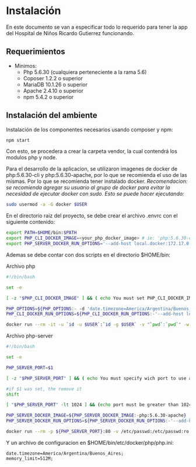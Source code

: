 # Instalación

En este documento se van a especificar todo lo requerido para tener la app del Hospital de Niños Ricardo Gutierrez funcionando.

## Requerimientos
- Minimos:
    - Php 5.6.30 (cualquiera perteneciente a la rama 5.6)
    - Coposer 1.2.2 o superior
    - MariaDB 10.1.26 o superior
    - Apache 2.4.10 o superior
    - npm 5.4.2 o superior

## Instalación del ambiente

Instalación de los componentes necesarios usando composer y npm:
```bash
npm start
```

Con esto, se procedera a crear la carpeta vendor, la cual contendrá los modulos php y node.

Para el desarrollo de la aplicacion, se utilizaron imagenes de docker de php:5.6.30-cli y php:5.6.30-apache, por lo que se recomienda el uso de las mismas. Por lo que se recomienda tener instalado docker.
_Recomendacion: se recomienda agregar su usuario al grupo de docker para evitar la necesidad de ejecutar docker con sudo. Esto se puede hacer ejecutando:_

```bash
sudo usermod -a -G docker $USER
```

En el directorio raiz del proyecto, se debe crear el archivo .envrc con el siguiente contenido:

```bash
export PATH=$HOME/bin:$PATH
export PHP_CLI_DOCKER_IMAGE=<your_php_docker_image> # ie: 'php:5.6.30-cli' between single quotes
export PHP_SERVER_DOCKER_RUN_OPTIONS='--add-host local.docker:172.17.0.1 -e APACHE_RUN_USER=$USER -e APACHE_RUN_GROUP=$USER -v $USER/bin/etc/docker/php/php.ini:/usr/local/etc/php/conf.d/$USER.ini:ro'
```

Ademas se debe contar con dos scripts en el directorio $HOME/bin:

Archivo php
```bash
#!/bin/bash

set -e 

[ -z "$PHP_CLI_DOCKER_IMAGE" ] && ( echo You must set PHP_CLI_DOCKER_IMAGE environment variable ; exit 1)

PHP_OPTIONS=${PHP_OPTIONS:- -d 'date.timezone=America/Argentina/Buenos_Aires' -d memory_limit=512M}
PHP_CLI_DOCKER_RUN_OPTIONS=${PHP_CLI_DOCKER_RUN_OPTIONS:-'--add-host local.docker:172.17.0.1'}

docker run --rm -it -u `id -u $USER`:`id -g $USER` -v "`pwd`:`pwd`" -w "`pwd`" $PHP_CLI_DOCKER_RUN_OPTIONS $PHP_CLI_DOCKER_IMAGE $PHP_OPTIONS $@
```

Archivo php-server
```bash
#!/bin/bash

set -e 

PHP_SERVER_PORT=$1

[ -z "$PHP_SERVER_PORT" ] && ( echo You must specify wich port to use as parameter; exit 1)

#if $1 was set, the remove it
shift

[ "$PHP_SERVER_PORT" -lt 1024 ] && (echo port must be greater than 1024; exit 1)

PHP_SERVER_DOCKER_IMAGE=${PHP_SERVER_DOCKER_IMAGE:-php:5.6.30-apache}
PHP_SERVER_DOCKER_RUN_OPTIONS=${PHP_SERVER_DOCKER_RUN_OPTIONS:-'--add-host local.docker:172.17.0.1'}

docker run --rm -p ${PHP_SERVER_PORT}:80 -v /etc/passwd:/etc/passwd:ro -v /etc/group:/etc/group:ro -v "`pwd`:`pwd`" -e "APACHE_DOCUMENT_ROOT=`pwd`" -w "`pwd`" $PHP_SERVER_DOCKER_RUN_OPTIONS $PHP_SERVER_DOCKER_IMAGE $@
```

Y un archivo de configuracion en $HOME/bin/etc/docker/php/php.ini:
```
date.timezone=America/Argentina/Buenos_Aires;
memory_limit=512M;
```